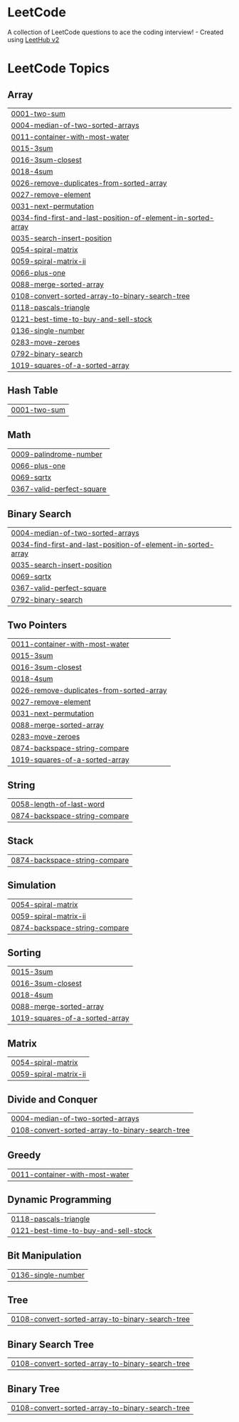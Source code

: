 # LeetCode
A collection of LeetCode questions to ace the coding interview! - Created using [LeetHub v2](https://github.com/arunbhardwaj/LeetHub-2.0)

<!---LeetCode Topics Start-->
# LeetCode Topics
## Array
|  |
| ------- |
| [0001-two-sum](https://github.com/sxw77435/LeetCode/tree/master/0001-two-sum) |
| [0004-median-of-two-sorted-arrays](https://github.com/sxw77435/LeetCode/tree/master/0004-median-of-two-sorted-arrays) |
| [0011-container-with-most-water](https://github.com/sxw77435/LeetCode/tree/master/0011-container-with-most-water) |
| [0015-3sum](https://github.com/sxw77435/LeetCode/tree/master/0015-3sum) |
| [0016-3sum-closest](https://github.com/sxw77435/LeetCode/tree/master/0016-3sum-closest) |
| [0018-4sum](https://github.com/sxw77435/LeetCode/tree/master/0018-4sum) |
| [0026-remove-duplicates-from-sorted-array](https://github.com/sxw77435/LeetCode/tree/master/0026-remove-duplicates-from-sorted-array) |
| [0027-remove-element](https://github.com/sxw77435/LeetCode/tree/master/0027-remove-element) |
| [0031-next-permutation](https://github.com/sxw77435/LeetCode/tree/master/0031-next-permutation) |
| [0034-find-first-and-last-position-of-element-in-sorted-array](https://github.com/sxw77435/LeetCode/tree/master/0034-find-first-and-last-position-of-element-in-sorted-array) |
| [0035-search-insert-position](https://github.com/sxw77435/LeetCode/tree/master/0035-search-insert-position) |
| [0054-spiral-matrix](https://github.com/sxw77435/LeetCode/tree/master/0054-spiral-matrix) |
| [0059-spiral-matrix-ii](https://github.com/sxw77435/LeetCode/tree/master/0059-spiral-matrix-ii) |
| [0066-plus-one](https://github.com/sxw77435/LeetCode/tree/master/0066-plus-one) |
| [0088-merge-sorted-array](https://github.com/sxw77435/LeetCode/tree/master/0088-merge-sorted-array) |
| [0108-convert-sorted-array-to-binary-search-tree](https://github.com/sxw77435/LeetCode/tree/master/0108-convert-sorted-array-to-binary-search-tree) |
| [0118-pascals-triangle](https://github.com/sxw77435/LeetCode/tree/master/0118-pascals-triangle) |
| [0121-best-time-to-buy-and-sell-stock](https://github.com/sxw77435/LeetCode/tree/master/0121-best-time-to-buy-and-sell-stock) |
| [0136-single-number](https://github.com/sxw77435/LeetCode/tree/master/0136-single-number) |
| [0283-move-zeroes](https://github.com/sxw77435/LeetCode/tree/master/0283-move-zeroes) |
| [0792-binary-search](https://github.com/sxw77435/LeetCode/tree/master/0792-binary-search) |
| [1019-squares-of-a-sorted-array](https://github.com/sxw77435/LeetCode/tree/master/1019-squares-of-a-sorted-array) |
## Hash Table
|  |
| ------- |
| [0001-two-sum](https://github.com/sxw77435/LeetCode/tree/master/0001-two-sum) |
## Math
|  |
| ------- |
| [0009-palindrome-number](https://github.com/sxw77435/LeetCode/tree/master/0009-palindrome-number) |
| [0066-plus-one](https://github.com/sxw77435/LeetCode/tree/master/0066-plus-one) |
| [0069-sqrtx](https://github.com/sxw77435/LeetCode/tree/master/0069-sqrtx) |
| [0367-valid-perfect-square](https://github.com/sxw77435/LeetCode/tree/master/0367-valid-perfect-square) |
## Binary Search
|  |
| ------- |
| [0004-median-of-two-sorted-arrays](https://github.com/sxw77435/LeetCode/tree/master/0004-median-of-two-sorted-arrays) |
| [0034-find-first-and-last-position-of-element-in-sorted-array](https://github.com/sxw77435/LeetCode/tree/master/0034-find-first-and-last-position-of-element-in-sorted-array) |
| [0035-search-insert-position](https://github.com/sxw77435/LeetCode/tree/master/0035-search-insert-position) |
| [0069-sqrtx](https://github.com/sxw77435/LeetCode/tree/master/0069-sqrtx) |
| [0367-valid-perfect-square](https://github.com/sxw77435/LeetCode/tree/master/0367-valid-perfect-square) |
| [0792-binary-search](https://github.com/sxw77435/LeetCode/tree/master/0792-binary-search) |
## Two Pointers
|  |
| ------- |
| [0011-container-with-most-water](https://github.com/sxw77435/LeetCode/tree/master/0011-container-with-most-water) |
| [0015-3sum](https://github.com/sxw77435/LeetCode/tree/master/0015-3sum) |
| [0016-3sum-closest](https://github.com/sxw77435/LeetCode/tree/master/0016-3sum-closest) |
| [0018-4sum](https://github.com/sxw77435/LeetCode/tree/master/0018-4sum) |
| [0026-remove-duplicates-from-sorted-array](https://github.com/sxw77435/LeetCode/tree/master/0026-remove-duplicates-from-sorted-array) |
| [0027-remove-element](https://github.com/sxw77435/LeetCode/tree/master/0027-remove-element) |
| [0031-next-permutation](https://github.com/sxw77435/LeetCode/tree/master/0031-next-permutation) |
| [0088-merge-sorted-array](https://github.com/sxw77435/LeetCode/tree/master/0088-merge-sorted-array) |
| [0283-move-zeroes](https://github.com/sxw77435/LeetCode/tree/master/0283-move-zeroes) |
| [0874-backspace-string-compare](https://github.com/sxw77435/LeetCode/tree/master/0874-backspace-string-compare) |
| [1019-squares-of-a-sorted-array](https://github.com/sxw77435/LeetCode/tree/master/1019-squares-of-a-sorted-array) |
## String
|  |
| ------- |
| [0058-length-of-last-word](https://github.com/sxw77435/LeetCode/tree/master/0058-length-of-last-word) |
| [0874-backspace-string-compare](https://github.com/sxw77435/LeetCode/tree/master/0874-backspace-string-compare) |
## Stack
|  |
| ------- |
| [0874-backspace-string-compare](https://github.com/sxw77435/LeetCode/tree/master/0874-backspace-string-compare) |
## Simulation
|  |
| ------- |
| [0054-spiral-matrix](https://github.com/sxw77435/LeetCode/tree/master/0054-spiral-matrix) |
| [0059-spiral-matrix-ii](https://github.com/sxw77435/LeetCode/tree/master/0059-spiral-matrix-ii) |
| [0874-backspace-string-compare](https://github.com/sxw77435/LeetCode/tree/master/0874-backspace-string-compare) |
## Sorting
|  |
| ------- |
| [0015-3sum](https://github.com/sxw77435/LeetCode/tree/master/0015-3sum) |
| [0016-3sum-closest](https://github.com/sxw77435/LeetCode/tree/master/0016-3sum-closest) |
| [0018-4sum](https://github.com/sxw77435/LeetCode/tree/master/0018-4sum) |
| [0088-merge-sorted-array](https://github.com/sxw77435/LeetCode/tree/master/0088-merge-sorted-array) |
| [1019-squares-of-a-sorted-array](https://github.com/sxw77435/LeetCode/tree/master/1019-squares-of-a-sorted-array) |
## Matrix
|  |
| ------- |
| [0054-spiral-matrix](https://github.com/sxw77435/LeetCode/tree/master/0054-spiral-matrix) |
| [0059-spiral-matrix-ii](https://github.com/sxw77435/LeetCode/tree/master/0059-spiral-matrix-ii) |
## Divide and Conquer
|  |
| ------- |
| [0004-median-of-two-sorted-arrays](https://github.com/sxw77435/LeetCode/tree/master/0004-median-of-two-sorted-arrays) |
| [0108-convert-sorted-array-to-binary-search-tree](https://github.com/sxw77435/LeetCode/tree/master/0108-convert-sorted-array-to-binary-search-tree) |
## Greedy
|  |
| ------- |
| [0011-container-with-most-water](https://github.com/sxw77435/LeetCode/tree/master/0011-container-with-most-water) |
## Dynamic Programming
|  |
| ------- |
| [0118-pascals-triangle](https://github.com/sxw77435/LeetCode/tree/master/0118-pascals-triangle) |
| [0121-best-time-to-buy-and-sell-stock](https://github.com/sxw77435/LeetCode/tree/master/0121-best-time-to-buy-and-sell-stock) |
## Bit Manipulation
|  |
| ------- |
| [0136-single-number](https://github.com/sxw77435/LeetCode/tree/master/0136-single-number) |
## Tree
|  |
| ------- |
| [0108-convert-sorted-array-to-binary-search-tree](https://github.com/sxw77435/LeetCode/tree/master/0108-convert-sorted-array-to-binary-search-tree) |
## Binary Search Tree
|  |
| ------- |
| [0108-convert-sorted-array-to-binary-search-tree](https://github.com/sxw77435/LeetCode/tree/master/0108-convert-sorted-array-to-binary-search-tree) |
## Binary Tree
|  |
| ------- |
| [0108-convert-sorted-array-to-binary-search-tree](https://github.com/sxw77435/LeetCode/tree/master/0108-convert-sorted-array-to-binary-search-tree) |
<!---LeetCode Topics End-->